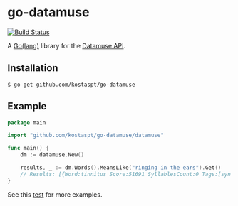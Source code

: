# go-datamuse

[![Build Status](https://travis-ci.org/kostaspt/go-datamuse.svg?branch=master)](https://travis-ci.org/kostaspt/go-datamuse)

A [Go(lang)](https://golang.org/) library for the [Datamuse API](https://www.datamuse.com/api/).

## Installation

```
$ go get github.com/kostaspt/go-datamuse
```

## Example

```go
package main

import "github.com/kostaspt/go-datamuse/datamuse"

func main() {
	dm := datamuse.New()

	results, _ := dm.Words().MeansLike("ringing in the ears").Get()
    // Results: [{Word:tinnitus Score:51691 SyllablesCount:0 Tags:[syn n]} ...]
}
```

See this [test](https://github.com/kostaspt/go-datamuse/blob/master/datamuse/examples_test.go) for more examples.